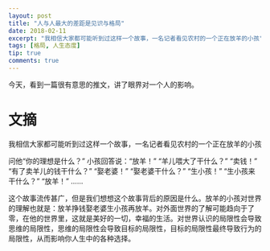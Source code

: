 ```yaml
---
layout: post
title: "人与人最大的差距是见识与格局"
date: 2018-02-11
excerpt: "我相信大家都可能听到过这样一个故事，一名记者看见农村的一个正在放羊的小孩"
tags: [格局, 人生态度]
tip: true
comments: true
---
```


今天，看到一篇很有意思的推文，讲了眼界对一个人的影响。


# 文摘

我相信大家都可能听到过这样一个故事，一名记者看见农村的一个正在放羊的小孩

问他“你的理想是什么？”
小孩回答说：“放羊！”
“羊儿喂大了干什么？”
“卖钱！”
“有了卖羊儿的钱干什么？”
“娶老婆！”
“娶老婆干什么？”
“生小孩！”
“生小孩来干什么？”
“放羊！”
……

这个故事流传甚广，但是我们想想这个故事背后的原因是什么。放羊的小孩对世界的理解也就是：放羊挣钱娶老婆生小孩再放羊。对外面世界的了解可能趋向于了零，在他的世界里，这就是美好的一切，幸福的生活。对世界认识的局限性会导致思维的局限性，思维的局限性会导致目标的局限性，目标的局限性最终导致行为的局限性，从而影响你人生中的各种选择。